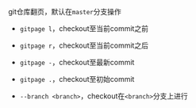 git仓库翻页，默认在`master`分支操作

- `gitpage l`，checkout至当前commit之前
- `gitpage r`，checkout至当前commit之后
- `gitpage -`，checkout至最新commit
- `gitpage .`，checkout至初始commit

- `--branch <branch>`，checkout在`<branch>`分支上进行